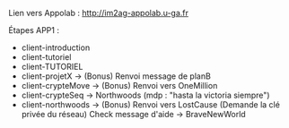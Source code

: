 
Lien vers Appolab : http://im2ag-appolab.u-ga.fr

Étapes APP1 :

 - client-introduction
 - client-tutoriel
 - client-TUTORIEL
 - client-projetX       -> (Bonus) Renvoi message de planB
 - client-crypteMove    -> (Bonus) Renvoi vers OneMillion
 - client-crypteSeq		-> Northwoods (mdp : "hasta la victoria siempre")
 - client-northwoods	-> (Bonus) Renvoi vers LostCause (Demande la clé privée du réseau)
						   Check message d'aide
						-> BraveNewWorld
